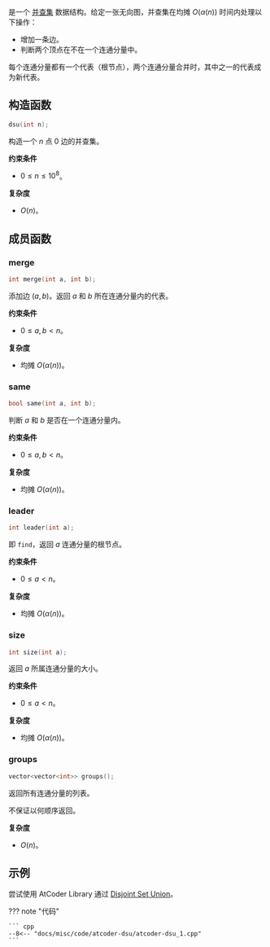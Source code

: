 是一个 [并查集](../../ds/dsu.md) 数据结构。给定一张无向图，并查集在均摊 $O(\alpha(n))$ 时间内处理以下操作：

-   增加一条边。
-   判断两个顶点在不在一个连通分量中。

每个连通分量都有一个代表（根节点），两个连通分量合并时，其中之一的代表成为新代表。

## 构造函数

```cpp
dsu(int n);
```

构造一个 $n$ 点 $0$ 边的并查集。

**约束条件**

-   $0\le n\le 10^8$。

**复杂度**

-   $O(n)$。

## 成员函数

### merge

```cpp
int merge(int a, int b);
```

添加边 $(a, b)$。返回 $a$ 和 $b$ 所在连通分量内的代表。

**约束条件**

-   $0\le a, b < n$。

**复杂度**

-   均摊 $O(\alpha(n))$。

### same

```cpp
bool same(int a, int b);
```

判断 $a$ 和 $b$ 是否在一个连通分量内。

**约束条件**

-   $0\le a, b < n$。

**复杂度**

-   均摊 $O(\alpha(n))$。

### leader

```cpp
int leader(int a);
```

即 `find`，返回 $a$ 连通分量的根节点。

**约束条件**

-   $0\le a < n$。

**复杂度**

-   均摊 $O(\alpha(n))$。

### size

```cpp
int size(int a);
```

返回 $a$ 所属连通分量的大小。

**约束条件**

-   $0\le a < n$。

**复杂度**

-   均摊 $O(\alpha(n))$。

### groups

```cpp
vector<vector<int>> groups();
```

返回所有连通分量的列表。

不保证以何顺序返回。

**复杂度**

-   $O(n)$。

## 示例

尝试使用 AtCoder Library 通过 [Disjoint Set Union](https://atcoder.jp/contests/practice2/tasks/practice2_a)。

??? note "代码"
    

    ``` cpp
    --8<-- "docs/misc/code/atcoder-dsu/atcoder-dsu_1.cpp"
    ```
